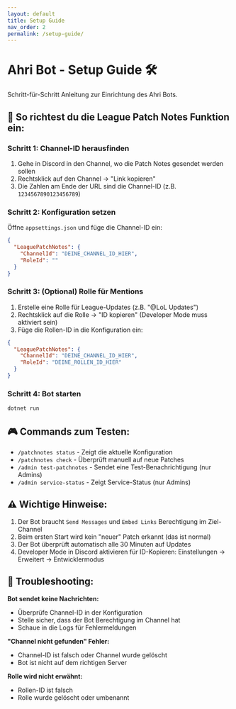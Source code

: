 ```yaml
---
layout: default
title: Setup Guide
nav_order: 2
permalink: /setup-guide/
---
```


# Ahri Bot - Setup Guide 🛠️

Schritt-für-Schritt Anleitung zur Einrichtung des Ahri Bots.

## 🚀 So richtest du die League Patch Notes Funktion ein:

### Schritt 1: Channel-ID herausfinden
1. Gehe in Discord in den Channel, wo die Patch Notes gesendet werden sollen
2. Rechtsklick auf den Channel → "Link kopieren"
3. Die Zahlen am Ende der URL sind die Channel-ID (z.B. `1234567890123456789`)

### Schritt 2: Konfiguration setzen
Öffne `appsettings.json` und füge die Channel-ID ein:

```json
{
  "LeaguePatchNotes": {
    "ChannelId": "DEINE_CHANNEL_ID_HIER",
    "RoleId": ""
  }
}
```

### Schritt 3: (Optional) Rolle für Mentions
1. Erstelle eine Rolle für League-Updates (z.B. "@LoL Updates")
2. Rechtsklick auf die Rolle → "ID kopieren" (Developer Mode muss aktiviert sein)
3. Füge die Rollen-ID in die Konfiguration ein:

```json
{
  "LeaguePatchNotes": {
    "ChannelId": "DEINE_CHANNEL_ID_HIER",
    "RoleId": "DEINE_ROLLEN_ID_HIER"
  }
}
```

### Schritt 4: Bot starten
```bash
dotnet run
```

## 🎮 Commands zum Testen:

- `/patchnotes status` - Zeigt die aktuelle Konfiguration
- `/patchnotes check` - Überprüft manuell auf neue Patches
- `/admin test-patchnotes` - Sendet eine Test-Benachrichtigung (nur Admins)
- `/admin service-status` - Zeigt Service-Status (nur Admins)

## ⚠️ Wichtige Hinweise:

1. Der Bot braucht `Send Messages` und `Embed Links` Berechtigung im Ziel-Channel
2. Beim ersten Start wird kein "neuer" Patch erkannt (das ist normal)
3. Der Bot überprüft automatisch alle 30 Minuten auf Updates
4. Developer Mode in Discord aktivieren für ID-Kopieren: Einstellungen → Erweitert → Entwicklermodus

## 🐛 Troubleshooting:

**Bot sendet keine Nachrichten:**
- Überprüfe Channel-ID in der Konfiguration
- Stelle sicher, dass der Bot Berechtigung im Channel hat
- Schaue in die Logs für Fehlermeldungen

**"Channel nicht gefunden" Fehler:**
- Channel-ID ist falsch oder Channel wurde gelöscht
- Bot ist nicht auf dem richtigen Server

**Rolle wird nicht erwähnt:**
- Rollen-ID ist falsch
- Rolle wurde gelöscht oder umbenannt
